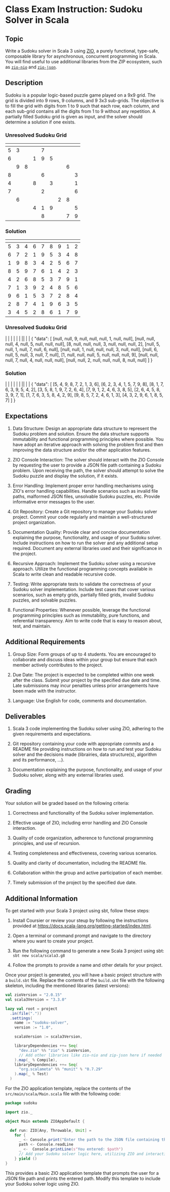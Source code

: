 # Class Exam Instruction: Sudoku Solver in Scala

## Topic

Write a Sudoku solver in Scala 3 using [ZIO](https://zio.dev/overview/getting-started), a purely functional, type-safe, composable library for asynchronous, concurrent programming in Scala. You will find useful to use additional libraries from the ZIP ecosystem, such as [`zio-nio`](https://zio.dev/zio-nio/) and [`zio-json`](https://zio.dev/zio-json/).

## Description

Sudoku is a popular logic-based puzzle game played on a 9x9 grid. The grid is divided into 9 rows, 9 columns, and 9 3x3 sub-grids. The objective is to fill the grid with digits from 1 to 9 such that each row, each column, and each sub-grid contains all the digits from 1 to 9 without any repetition. A partially filled Sudoku grid is given as input, and the solver should determine a solution if one exists.

### Unresolved Sudoku Grid

| <!-- -->| <!-- --> | <!-- --> | <!-- --> | <!-- --> | <!-- --> |<!-- -->| <!-- --> | <!-- --> |
|---|---|---|---|---|---|---|---|---|
| 5 | 3 |   |   | 7 |   |   |   |   |
| 6 |   |   | 1 | 9 | 5 |   |   |   |
|   | 9 | 8 |   |   |   |   | 6 |   |
| 8 |   |   |   | 6 |   |   |   | 3 |
| 4 |   |   | 8 |   | 3 |   |   | 1 |
| 7 |   |   |   | 2 |   |   |   | 6 |
|   | 6 |   |   |   |   | 2 | 8 |   |
|   |   |   | 4 | 1 | 9 |   |   | 5 |
|   |   |   |   | 8 |   |   | 7 | 9 |

### Solution
| <!-- -->| <!-- --> | <!-- --> | <!-- --> | <!-- --> | <!-- --> |<!-- -->| <!-- --> | <!-- --> |
|---|---|---|---|---|---|---|---|---|
| 5 | 3 | 4 | 6 | 7 | 8 | 9 | 1 | 2 |
| 6 | 7 | 2 | 1 | 9 | 5 | 3 | 4 | 8 |
| 1 | 9 | 8 | 3 | 4 | 2 | 5 | 6 | 7 |
| 8 | 5 | 9 | 7 | 6 | 1 | 4 | 2 | 3 |
| 4 | 2 | 6 | 8 | 5 | 3 | 7 | 9 | 1 |
| 7 | 1 | 3 | 9 | 2 | 4 | 8 | 5 | 6 |
| 9 | 6 | 1 | 5 | 3 | 7 | 2 | 8 | 4 |
| 2 | 8 | 7 | 4 | 1 | 9 | 6 | 3 | 5 |
| 3 | 4 | 5 | 2 | 8 | 6 | 1 | 7 | 9 |


### Unresolved Sudoku Grid

| <!-- -->| <!-- --> | <!-- --> | <!-- --> | <!-- --> | <!-- --> |<!-- -->| <!-- --> | <!-- --> |
{
    "data": [
        [null, null, 9, null, null, null, 1, null, null],
        [null, null, null, 4, null, 5, null, null, null],
        [8, null, null, null, 3, null, null, null, 2],
        [null, 5, null, 1, null, 7, null, 6, null],
        [null, null, 1, null, null, null, 3, null, null],
        [null, 6, null, 5, null, 3, null, 7, null],
        [1, null, null, null, 5, null, null, null, 9],
        [null, null, null, 7, null, 4, null, null, null],
        [null, null, 2, null, null, null, 8, null, null]
    ]
}

### Solution
| <!-- -->| <!-- --> | <!-- --> | <!-- --> | <!-- --> | <!-- --> |<!-- -->| <!-- --> | <!-- --> |
{
    "data": [
        [5, 4, 9, 8, 7, 2, 1, 3, 6],
        [6, 2, 3, 4, 1, 5, 7, 9, 8],
        [8, 1, 7, 6, 3, 9, 5, 4, 2],
        [3, 5, 8, 1, 9, 7, 2, 6, 4],
        [7, 9, 1, 2, 4, 6, 3, 8, 5],
        [2, 6, 4, 5, 8, 3, 9, 7, 1],
        [1, 7, 6, 3, 5, 8, 4, 2, 9],
        [9, 8, 5, 7, 2, 4, 6, 1, 3],
        [4, 3, 2, 9, 6, 1, 8, 5, 7]
    ]
}
## Expectations

1. Data Structure: Design an appropriate data structure to represent the Sudoku problem and solution. Ensure the data structure supports immutability and functional programming principles where possible. You have adopt an iterative approach with solving the problem first and then improving the data structure and/or the other application features.

1. ZIO Console Interaction: The solver should interact with the ZIO Console by requesting the user to provide a JSON file path containing a Sudoku problem. Upon receiving the path, the solver should attempt to solve the Sudoku puzzle and display the solution, if it exists.

1. Error Handling: Implement proper error handling mechanisms using ZIO's error handling capabilities. Handle scenarios such as invalid file paths, malformed JSON files, unsolvable Sudoku puzzles, etc. Provide informative error messages to the user.

1. Git Repository: Create a Git repository to manage your Sudoku solver project. Commit your code regularly and maintain a well-structured project organization.

1. Documentation Quality: Provide clear and concise documentation explaining the purpose, functionality, and usage of your Sudoku solver. Include instructions on how to run the solver and any additional setup required. Document any external libraries used and their significance in the project.

1. Recursive Approach: Implement the Sudoku solver using a recursive approach. Utilize the functional programming concepts available in Scala to write clean and readable recursive code.

1. Testing: Write appropriate tests to validate the correctness of your Sudoku solver implementation. Include test cases that cover various scenarios, such as empty grids, partially filled grids, invalid Sudoku puzzles, and solvable puzzles.

1. Functional Properties: Whenever possible, leverage the functional programming principles such as immutability, pure functions, and referential transparency. Aim to write code that is easy to reason about, test, and maintain.

## Additional Requirements

1. Group Size: Form groups of up to 4 students. You are encouraged to collaborate and discuss ideas within your group but ensure that each member actively contributes to the project.

1. Due Date: The project is expected to be completed within one week after the class. Submit your project by the specified due date and time. Late submissions may incur penalties unless prior arrangements have been made with the instructor.

1. Language: Use English for code, comments and documentation.

## Deliverables

1. Scala 3 code implementing the Sudoku solver using ZIO, adhering to the given requirements and expectations.

1. Git repository containing your code with appropriate commits and a README file providing instructions on how to run and test your Sudoku solver and the decisions made (librairies, data structure(s), algorithm and its performance, ...).

1. Documentation explaining the purpose, functionality, and usage of your Sudoku solver, along with any external libraries used.

## Grading

Your solution will be graded based on the following criteria:

1. Correctness and functionality of the Sudoku solver implementation.

1. Effective usage of ZIO, including error handling and ZIO Console interaction.

1. Quality of code organization, adherence to functional programming principles, and use of recursion.

1. Testing completeness and effectiveness, covering various scenarios.

1. Quality and clarity of documentation, including the README file.

1. Collaboration within the group and active participation of each member.

1. Timely submission of the project by the specified due date.

## Additional Information

To get started with your Scala 3 project using sbt, follow these steps:

1. Install Coursier or review your steup by following the instructions provided at https://docs.scala-lang.org/getting-started/index.html.

1. Open a terminal or command prompt and navigate to the directory where you want to create your project.

1. Run the following command to generate a new Scala 3 project using sbt: `sbt new scala/scala3.g8`

1. Follow the prompts to provide a name and other details for your project.

Once your project is generated, you will have a basic project structure with a `build.sbt` file. Replace the contents of the `build.sbt` file with the following skeleton, including the mentioned libraries (latest versions):

```scala
val zioVersion = "2.0.15"
val scala3Version = "3.3.0"

lazy val root = project
  .in(file("."))
  .settings(
    name := "sudoku-solver",
    version := "1.0",

    scalaVersion := scala3Version,

    libraryDependencies ++= Seq(
      "dev.zio" %% "zio" % zioVersion,
      // Add other libraries like zio-nio and zip-json here if needed
    ).map(_ % Compile),
    libraryDependencies ++= Seq(
      "org.scalameta" %% "munit" % "0.7.29"
    ).map(_ % Test)
  )
```

For the ZIO application template, replace the contents of the `src/main/scala/Main.scala` file with the following code:

```scala
package sudoku

import zio._

object Main extends ZIOAppDefault {

  def run: ZIO[Any, Throwable, Unit] =
    for {
      _ <- Console.print("Enter the path to the JSON file containing the Sudoku problem:")
      path <- Console.readLine
      _ <-  Console.printLine(s"You entered: $path")
      // Add your Sudoku solver logic here, utilizing ZIO and interacting with the ZIO Console
    } yield ()
}
```

This provides a basic ZIO application template that prompts the user for a JSON file path and prints the entered path. Modify this template to include your Sudoku solver logic using ZIO.